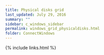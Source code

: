 ```yaml
---
title: Physical disks grid
last_updated: July 29, 2016
summary: ""
sidebar: c_windows_sidebar
permalink: windows_grid_physicaldisks.html
folder: ConnectWindows
---
```





{% include links.html %}
